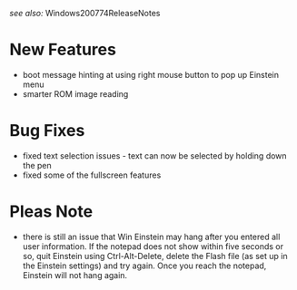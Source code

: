 _see also:_ Windows200774ReleaseNotes

# New Features #

  * boot message hinting at using right mouse button to pop up Einstein menu
  * smarter ROM image reading

# Bug Fixes #

  * fixed text selection issues - text can now be selected by holding down the pen
  * fixed some of the fullscreen features

# Pleas Note #

  * there is still an issue that Win Einstein may hang after you entered all user information. If the notepad does not show within five seconds or so, quit Einstein using Ctrl-Alt-Delete, delete the Flash file (as set up in the Einstein settings) and try again. Once you reach the notepad, Einstein will not hang again.